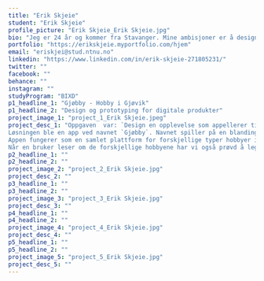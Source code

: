```yaml
---
title: "Erik Skjeie"
student: "Erik Skjeie"
profile_picture: "Erik Skjeie_Erik Skjeie.jpg"
bio: "Jeg er 24 år og kommer fra Stavanger. Mine ambisjoner er å designe løsninger som er brukervennlige, innovative, inspirerende og inkluderende. Som interaksjonsdesigner ønsker jeg å bidra til å forenkle ved å designe brukervennlige løsninger for sluttbruker. Jeg liker menneskelig interaksjon og å få tilbakemeldinger fra brukeren. Brukerbehovene er for meg viktige for å kunne optimalisere produktutviklingen og for å komme frem til riktig sluttprodukt."
portfolio: "https://erikskjeie.myportfolio.com/hjem"
email: "eriskjei@stud.ntnu.no"
linkedin: "https://www.linkedin.com/in/erik-skjeie-271805231/"
twitter: ""
facebook: ""
behance: ""
instagram: ""
studyProgram: "BIXD"
p1_headline_1: "Gjøbby - Hobby i Gjøvik"
p1_headline_2: "Design og prototyping for digitale produkter"
project_image_1: "project_1_Erik Skjeie.jpeg"
project_desc_1: "Oppgaven  var: `Design en opplevelse som appellerer til gen z eller millennials, som gjør det enkelt å finne en ny tilfredsstillende hobby i Gjøvik. Design opplevelsen fra perspektivet til noen som ønsker å lære en ny ferdighet.`
Løsningen ble en app ved navnet `Gjøbby`. Navnet spiller på en blanding av både Gjøvik og Hobby på en morsom måte. 
Appen fungerer som en samlet plattform for forskjellige typer hobbyer i Gjøvik. Brukeren kan opprette en egen bruker og gjøre en interessekartlegging. Dette gjør at brukeren møter relevante hobbyer i den Tinder inspirerte roulette funksjonen til Gjøbby. Bruken har også mulighet til å søke etter forskjellige hobbyer i utforsk siden. 
Når en bruker leser om de forskjellige hobbyene har vi også prøvd å legge med sosiale elementer som hvor mange som kommer og et kommentarfelt slik at folk kan si sine meninger om hobbyen. Man kan og like forskjellige klubber slik at man ser innlegg de legger ut."
p2_headline_1: ""
p2_headline_2: ""
project_image_2: "project_2_Erik Skjeie.jpg"
project_desc_2: ""
p3_headline_1: ""
p3_headline_2: ""
project_image_3: "project_3_Erik Skjeie.jpg"
project_desc_3: ""
p4_headline_1: ""
p4_headline_2: ""
project_image_4: "project_4_Erik Skjeie.jpg"
project_desc_4: ""
p5_headline_1: ""
p5_headline_2: ""
project_image_5: "project_5_Erik Skjeie.jpg"
project_desc_5: ""
---
```

